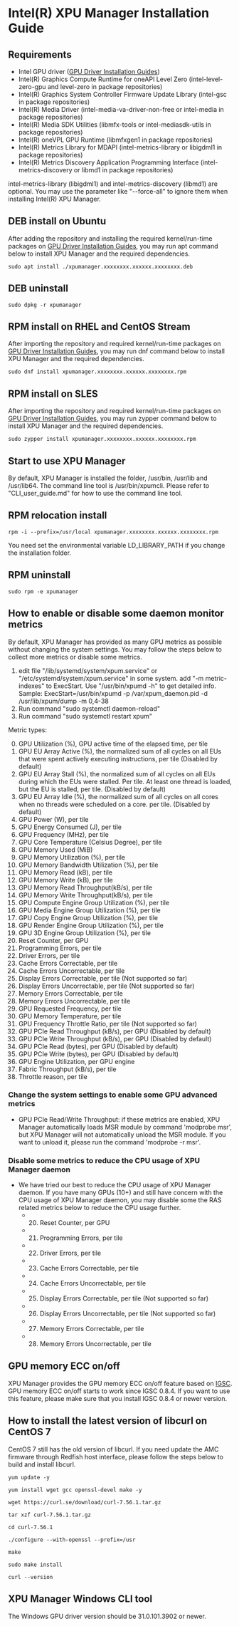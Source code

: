 
# Intel(R) XPU Manager Installation Guide

## Requirements
* Intel GPU driver ([GPU Driver Installation Guides](https://dgpu-docs.intel.com/installation-guides/index.html))
* Intel(R) Graphics Compute Runtime for oneAPI Level Zero (intel-level-zero-gpu and level-zero in package repositories)
* Intel(R) Graphics System Controller Firmware Update Library (intel-gsc in package repositories)
* Intel(R) Media Driver (intel-media-va-driver-non-free or intel-media in package repositories) 
* Intel(R) Media SDK Utilities (libmfx-tools or intel-mediasdk-utils in package repositories)
* Intel(R) oneVPL GPU Runtime (libmfxgen1 in package repositories)
* Intel(R) Metrics Library for MDAPI (intel-metrics-library or libigdml1 in package repositories) 
* Intel(R) Metrics Discovery Application Programming Interface (intel-metrics-discovery or libmd1 in package repositories)
 
intel-metrics-library (libigdml1) and intel-metrics-discovery (libmd1) are optional. You may use the parameter like "--force-all" to ignore them when installing Intel(R) XPU Manager.

## DEB install on Ubuntu
After adding the repository and installing the required kernel/run-time packages on [GPU Driver Installation Guides](https://dgpu-docs.intel.com/installation-guides/index.html), you may run apt command below to install XPU Manager and the required dependencies. 
```
sudo apt install ./xpumanager.xxxxxxxx.xxxxxx.xxxxxxxx.deb
```

## DEB uninstall
```
sudo dpkg -r xpumanager
```

## RPM install on RHEL and CentOS Stream
After importing the repository and required kernel/run-time packages on [GPU Driver Installation Guides](https://dgpu-docs.intel.com/installation-guides/index.html), you may run dnf command below to install XPU Manager and the required dependencies. 
```
sudo dnf install xpumanager.xxxxxxxx.xxxxxx.xxxxxxxx.rpm
```

## RPM install on SLES
After importing the repository and required kernel/run-time packages on [GPU Driver Installation Guides](https://dgpu-docs.intel.com/installation-guides/index.html), you may run zypper command below to install XPU Manager and the required dependencies. 
```
sudo zypper install xpumanager.xxxxxxxx.xxxxxx.xxxxxxxx.rpm
```

## Start to use XPU Manager
By default, XPU Manager is installed the folder, /usr/bin, /usr/lib and /usr/lib64. The command line tool is /usr/bin/xpumcli. Please refer to "CLI_user_guide.md" for how to use the command line tool. 

## RPM relocation install
```
rpm -i --prefix=/usr/local xpumanager.xxxxxxxx.xxxxxx.xxxxxxxx.rpm
```
You need set the environmental variable LD_LIBRARY_PATH if you change the installation folder. 

## RPM uninstall
```
sudo rpm -e xpumanager
```

## How to enable or disable some daemon monitor metrics
By default, XPU Manager has provided as many GPU metrics as possible without changing the system settings. You may follow the steps below to collect more metrics or disable some metrics. 
  
1. edit file "/lib/systemd/system/xpum.service" or "/etc/systemd/system/xpum.service" in some system.
   add "-m metric-indexes" to ExecStart. 
   Use "/usr/bin/xpumd -h" to get detailed info.  
   Sample:
   ExecStart=/usr/bin/xpumd  -p /var/xpum_daemon.pid -d /usr/lib/xpum/dump -m 0,4-38
2. Run command "sudo systemctl daemon-reload"
3. Run command "sudo systemctl restart xpum"
  
Metric types:  
  
0. GPU Utilization (%), GPU active time of the elapsed time, per tile
1. GPU EU Array Active (%),  the normalized sum of all cycles on all EUs that were spent actively executing instructions, per tile (Disabled by default)
2. GPU EU Array Stall (%), the normalized sum of all cycles on all EUs during which the EUs were stalled. Per tile. At least one thread is loaded, but the EU is stalled, per tile. (Disabled by default)
3. GPU EU Array Idle (%), the normalized sum of all cycles on all cores when no threads were scheduled on a core. per tile.  (Disabled by default)
4. GPU Power (W), per tile
5. GPU Energy Consumed (J), per tile
6. GPU Frequency (MHz), per tile
7. GPU Core Temperature (Celsius Degree), per tile
8. GPU Memory Used (MiB)
9. GPU Memory Utilization (%), per tile
10. GPU Memory Bandwidth Utilization (%), per tile
11. GPU Memory Read (kB), per tile
12. GPU Memory Write (kB), per tile
13. GPU Memory Read Throughput(kB/s), per tile
14. GPU Memory Write Throughput(kB/s), per tile
15. GPU Compute Engine Group Utilization (%), per tile
16. GPU Media Engine Group Utilization (%), per tile
17. GPU Copy Engine Group Utilization (%), per tile
18. GPU Render Engine Group Utilization (%), per tile
19. GPU 3D Engine Group Utilization (%), per tile
20. Reset Counter, per GPU
21. Programming Errors, per tile
22. Driver Errors, per tile
23. Cache Errors Correctable, per tile
24. Cache Errors Uncorrectable, per tile
25. Display Errors Correctable, per tile (Not supported so far)
26. Display Errors Uncorrectable, per tile (Not supported so far)
27. Memory Errors Correctable, per tile
28. Memory Errors Uncorrectable, per tile
29. GPU Requested Frequency, per tile
30. GPU Memory Temperature, per tile
31. GPU Frequency Throttle Ratio, per tile (Not supported so far)
32. GPU PCIe Read Throughput (kB/s), per GPU (Disabled by default)
33. GPU PCIe Write Throughput (kB/s), per GPU (Disabled by default)
34. GPU PCIe Read (bytes), per GPU (Disabled by default)
35. GPU PCIe Write (bytes), per GPU (Disabled by default)
36. GPU Engine Utilization, per GPU engine
37. Fabric Throughput (kB/s), per tile
38. Throttle reason, per tile

### Change the system settings to enable some GPU advanced metrics
* GPU PCIe Read/Write Throughput: if these metrics are enabled, XPU Manager automatically loads MSR module by command 'modprobe msr', but XPU Manager will not automatically unload the MSR module. If you want to unload it, please run the command 'modprobe -r msr'.

### Disable some metrics to reduce the CPU usage of XPU Manager daemon
* We have tried our best to reduce the CPU usage of XPU Manager daemon. If you have many GPUs (10+) and still have concern with the CPU usage of XPU Manager daemon, you may disable some the RAS related metrics below to reduce the CPU usage further. 
    * 20. Reset Counter, per GPU
    * 21. Programming Errors, per tile
    * 22. Driver Errors, per tile
    * 23. Cache Errors Correctable, per tile
    * 24. Cache Errors Uncorrectable, per tile
    * 25. Display Errors Correctable, per tile (Not supported so far)
    * 26. Display Errors Uncorrectable, per tile (Not supported so far)
    * 27. Memory Errors Correctable, per tile
    * 28. Memory Errors Uncorrectable, per tile
 
## GPU memory ECC on/off
XPU Manager provides the GPU memory ECC on/off feature based on [IGSC](https://github.com/intel/igsc). GPU memory ECC on/off starts to work since IGSC 0.8.4. If you want to use this feature, please make sure that you install IGSC 0.8.4 or newer version.


## How to install the latest version of libcurl on CentOS 7
CentOS 7 still has the old version of libcurl. If you need update the AMC firmware through Redfish host interface, please follow the steps below to build and install libcurl.
```
yum update -y

yum install wget gcc openssl-devel make -y

wget https://curl.se/download/curl-7.56.1.tar.gz

tar xzf curl-7.56.1.tar.gz

cd curl-7.56.1

./configure --with-openssl --prefix=/usr

make 

sudo make install

curl --version
```

## XPU Manager Windows CLI tool
The Windows GPU driver version should be 31.0.101.3902 or newer. 